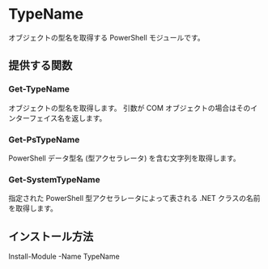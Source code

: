 # TypeName

オブジェクトの型名を取得する PowerShell モジュールです。

## 提供する関数

### Get-TypeName

オブジェクトの型名を取得します。
引数が COM オブジェクトの場合はそのインターフェイス名を返します。

### Get-PsTypeName

PowerShell データ型名 (型アクセラレータ) を含む文字列を取得します。

### Get-SystemTypeName

指定された PowerShell 型アクセラレータによって表される .NET クラスの名前を取得します。

## インストール方法

Install-Module -Name TypeName
